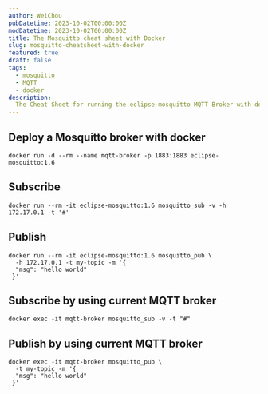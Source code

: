 ```yaml
---
author: WeiChou
pubDatetime: 2023-10-02T00:00:00Z
modDatetime: 2023-10-02T00:00:00Z
title: The Mosquitto cheat sheet with Docker
slug: mosquitto-cheatsheet-with-docker
featured: true
draft: false
tags:
  - mosquitto
  - MQTT
  - docker
description:
  The Cheat Sheet for running the eclipse-mosquitto MQTT Broker with docker.
---
```



## Deploy a Mosquitto broker with docker
```
docker run -d --rm --name mqtt-broker -p 1883:1883 eclipse-mosquitto:1.6
```

## Subscribe
```
docker run --rm -it eclipse-mosquitto:1.6 mosquitto_sub -v -h 172.17.0.1 -t '#'
```

## Publish
```
docker run --rm -it eclipse-mosquitto:1.6 mosquitto_pub \
  -h 172.17.0.1 -t my-topic -m '{
  "msg": "hello world"
 }'
```

## Subscribe by using current MQTT broker
```
docker exec -it mqtt-broker mosquitto_sub -v -t "#"
```

## Publish by using current MQTT broker
```
docker exec -it mqtt-broker mosquitto_pub \
  -t my-topic -m '{
  "msg": "hello world"
 }'
```